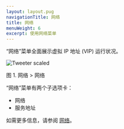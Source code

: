 ```yaml
---
layout: layout.pug
navigationTitle: 网络
title: 网络
menuWeight: 6
excerpt: 使用网络菜单
---
```


“网络”菜单全面展示虚拟 IP 地址 (VIP) 运行状况。

![Tweeter scaled](/dcos/cn/1.11/img/networking-ee.png)

图 1. 网络 > 网络

“网络”菜单有两个子选项卡：
- 网络
- 服务地址

如需更多信息，请参阅 [网络](/dcos/cn/1.11/networking/)。
